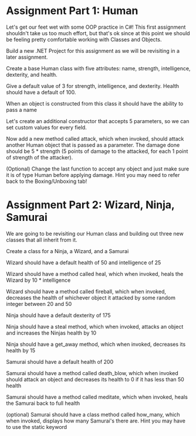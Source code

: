 # Assignment Part 1: Human

Let's get our feet wet with some OOP practice in C#! This first assignment shouldn't take us too much effort, but that's ok since at this point we should be feeling pretty comfortable working with Classes and Objects.

Build a new .NET Project for this assignment as we will be revisiting in a later assignment.

Create a base Human class with five attributes: name, strength, intelligence, dexterity, and health.

Give a default value of 3 for strength, intelligence, and dexterity. Health should have a default of 100.

When an object is constructed from this class it should have the ability to pass a name

Let's create an additional constructor that accepts 5 parameters, so we can set custom values for every field.

Now add a new method called attack, which when invoked, should attack another Human object that is passed as a parameter. The damage done should be 5 * strength (5 points of damage to the attacked, for each 1 point of strength of the attacker).

(Optional) Change the last function to accept any object and just make sure it is of type Human before applying damage. Hint you may need to refer back to the Boxing/Unboxing tab!

# Assignment Part 2: Wizard, Ninja, Samurai
We are going to be revisiting our Human class and building out three new classes that all inherit from it.

Create a class for a Ninja, a Wizard, and a Samurai

Wizard should have a default health of 50 and intelligence of 25

Wizard should have a method called heal, which when invoked, heals the Wizard by 10 * intelligence

Wizard should have a method called fireball, which when invoked, decreases the health of whichever object it attacked by some random integer between 20 and 50

Ninja should have a default dexterity of 175

Ninja should have a steal method, which when invoked, attacks an object and increases the Ninjas health by 10

Ninja should have a get_away method, which when invoked, decreases its health by 15

Samurai should have a default health of 200

Samurai should have a method called death_blow, which when invoked should attack an object and decreases its health to 0 if it has less than 50 health

Samurai should have a method called meditate, which when invoked, heals the Samurai back to full health

(optional) Samurai should have a class method called how_many, which when invoked, displays how many Samurai's there are. Hint you may have to use the static keyword
